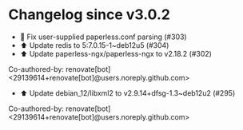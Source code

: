 # Changelog since v3.0.2
- 🐛 Fix user-supplied paperless.conf parsing (#303) 
- ⬆️ Update redis to 5:7.0.15-1~deb12u5 (#304) 
- ⬆️ Update paperless-ngx/paperless-ngx to v2.18.2 (#302)

Co-authored-by: renovate[bot] <29139614+renovate[bot]@users.noreply.github.com> 
- ⬆️ Update debian_12/libxml2 to v2.9.14+dfsg-1.3~deb12u2 (#295)

Co-authored-by: renovate[bot] <29139614+renovate[bot]@users.noreply.github.com> 

